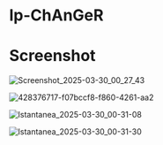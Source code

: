# Ip-ChAnGeR

# Screenshot


![Screenshot_2025-03-30_00_27_43](https://github.com/user-attachments/assets/f6f39274-6f4d-45ca-a950-9eaf9592e484)


![428376717-f07bccf8-f860-4261-aa2](https://github.com/user-attachments/assets/03187da4-edff-4162-9a2a-9e871c6563bf)


![Istantanea_2025-03-30_00-31-08](https://github.com/user-attachments/assets/da86734d-dea1-4874-81e9-a8ac9c8932d9)



![Istantanea_2025-03-30_00-31-30](https://github.com/user-attachments/assets/d13e9972-c62f-42c6-b478-3e7f5b502ea4)
